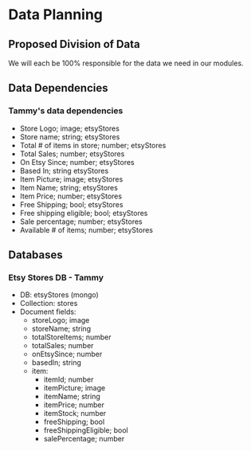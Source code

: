 # Data Planning

## Proposed Division of Data
We will each be 100% responsible for the data we need in our modules.

## Data Dependencies

### Tammy's data dependencies
* Store Logo; image; etsyStores
* Store name; string; etsyStores
* Total # of items in store; number; etsyStores
* Total Sales; number; etsyStores
* On Etsy Since; number; etsyStores
* Based In; string etsyStores
* Item Picture; image; etsyStores
* Item Name; string; etsyStores
* Item Price; number; etsyStores
* Free Shipping; bool; etsyStores
* Free shipping eligible; bool; etsyStores
* Sale percentage; number; etsyStores
* Available # of items; number; etsyStores

## Databases

### Etsy Stores DB - Tammy
* DB: etsyStores (mongo)
* Collection: stores
* Document fields:
  * storeLogo; image
  * storeName; string
  * totalStoreItems; number
  * totalSales; number
  * onEtsySince; number
  * basedIn; string
  * item:
    * itemId; number
    * itemPicture; image
    * itemName; string
    * itemPrice; number
    * itemStock; number
    * freeShipping; bool
    * freeShippingEligible; bool
    * salePercentage; number
